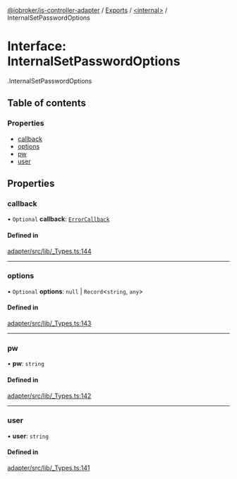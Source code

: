 [@iobroker/js-controller-adapter](../README.md) / [Exports](../modules.md) / [<internal\>](../modules/internal_.md) / InternalSetPasswordOptions

# Interface: InternalSetPasswordOptions

[<internal>](../modules/internal_.md).InternalSetPasswordOptions

## Table of contents

### Properties

- [callback](internal_.InternalSetPasswordOptions.md#callback)
- [options](internal_.InternalSetPasswordOptions.md#options)
- [pw](internal_.InternalSetPasswordOptions.md#pw)
- [user](internal_.InternalSetPasswordOptions.md#user)

## Properties

### callback

• `Optional` **callback**: [`ErrorCallback`](../modules/internal_.md#errorcallback)

#### Defined in

[adapter/src/lib/_Types.ts:144](https://github.com/ioBroker/ioBroker.js-controller/blob/e5825648/packages/adapter/src/lib/_Types.ts#L144)

___

### options

• `Optional` **options**: ``null`` \| `Record`<`string`, `any`\>

#### Defined in

[adapter/src/lib/_Types.ts:143](https://github.com/ioBroker/ioBroker.js-controller/blob/e5825648/packages/adapter/src/lib/_Types.ts#L143)

___

### pw

• **pw**: `string`

#### Defined in

[adapter/src/lib/_Types.ts:142](https://github.com/ioBroker/ioBroker.js-controller/blob/e5825648/packages/adapter/src/lib/_Types.ts#L142)

___

### user

• **user**: `string`

#### Defined in

[adapter/src/lib/_Types.ts:141](https://github.com/ioBroker/ioBroker.js-controller/blob/e5825648/packages/adapter/src/lib/_Types.ts#L141)

